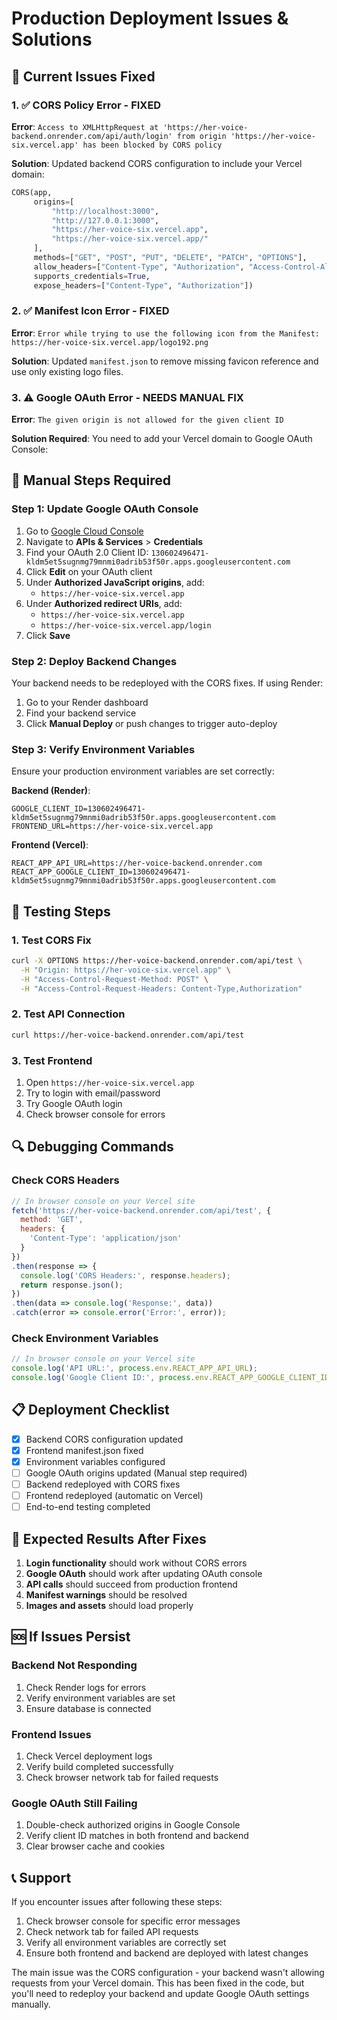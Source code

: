 # Production Deployment Issues & Solutions

## 🚨 Current Issues Fixed

### 1. ✅ CORS Policy Error - FIXED
**Error**: `Access to XMLHttpRequest at 'https://her-voice-backend.onrender.com/api/auth/login' from origin 'https://her-voice-six.vercel.app' has been blocked by CORS policy`

**Solution**: Updated backend CORS configuration to include your Vercel domain:
```python
CORS(app, 
     origins=[
         "http://localhost:3000", 
         "http://127.0.0.1:3000",
         "https://her-voice-six.vercel.app",
         "https://her-voice-six.vercel.app/"
     ],
     methods=["GET", "POST", "PUT", "DELETE", "PATCH", "OPTIONS"],
     allow_headers=["Content-Type", "Authorization", "Access-Control-Allow-Credentials"],
     supports_credentials=True,
     expose_headers=["Content-Type", "Authorization"])
```

### 2. ✅ Manifest Icon Error - FIXED
**Error**: `Error while trying to use the following icon from the Manifest: https://her-voice-six.vercel.app/logo192.png`

**Solution**: Updated `manifest.json` to remove missing favicon reference and use only existing logo files.

### 3. ⚠️ Google OAuth Error - NEEDS MANUAL FIX
**Error**: `The given origin is not allowed for the given client ID`

**Solution Required**: You need to add your Vercel domain to Google OAuth Console:

## 🔧 Manual Steps Required

### Step 1: Update Google OAuth Console
1. Go to [Google Cloud Console](https://console.cloud.google.com/)
2. Navigate to **APIs & Services** > **Credentials**
3. Find your OAuth 2.0 Client ID: `130602496471-kldm5et5sugnmg79mnmi0adrib53f50r.apps.googleusercontent.com`
4. Click **Edit** on your OAuth client
5. Under **Authorized JavaScript origins**, add:
   - `https://her-voice-six.vercel.app`
6. Under **Authorized redirect URIs**, add:
   - `https://her-voice-six.vercel.app`
   - `https://her-voice-six.vercel.app/login`
7. Click **Save**

### Step 2: Deploy Backend Changes
Your backend needs to be redeployed with the CORS fixes. If using Render:
1. Go to your Render dashboard
2. Find your backend service
3. Click **Manual Deploy** or push changes to trigger auto-deploy

### Step 3: Verify Environment Variables
Ensure your production environment variables are set correctly:

**Backend (Render)**:
```
GOOGLE_CLIENT_ID=130602496471-kldm5et5sugnmg79mnmi0adrib53f50r.apps.googleusercontent.com
FRONTEND_URL=https://her-voice-six.vercel.app
```

**Frontend (Vercel)**:
```
REACT_APP_API_URL=https://her-voice-backend.onrender.com
REACT_APP_GOOGLE_CLIENT_ID=130602496471-kldm5et5sugnmg79mnmi0adrib53f50r.apps.googleusercontent.com
```

## 🧪 Testing Steps

### 1. Test CORS Fix
```bash
curl -X OPTIONS https://her-voice-backend.onrender.com/api/test \
  -H "Origin: https://her-voice-six.vercel.app" \
  -H "Access-Control-Request-Method: POST" \
  -H "Access-Control-Request-Headers: Content-Type,Authorization"
```

### 2. Test API Connection
```bash
curl https://her-voice-backend.onrender.com/api/test
```

### 3. Test Frontend
1. Open `https://her-voice-six.vercel.app`
2. Try to login with email/password
3. Try Google OAuth login
4. Check browser console for errors

## 🔍 Debugging Commands

### Check CORS Headers
```javascript
// In browser console on your Vercel site
fetch('https://her-voice-backend.onrender.com/api/test', {
  method: 'GET',
  headers: {
    'Content-Type': 'application/json'
  }
})
.then(response => {
  console.log('CORS Headers:', response.headers);
  return response.json();
})
.then(data => console.log('Response:', data))
.catch(error => console.error('Error:', error));
```

### Check Environment Variables
```javascript
// In browser console on your Vercel site
console.log('API URL:', process.env.REACT_APP_API_URL);
console.log('Google Client ID:', process.env.REACT_APP_GOOGLE_CLIENT_ID);
```

## 📋 Deployment Checklist

- [x] Backend CORS configuration updated
- [x] Frontend manifest.json fixed
- [x] Environment variables configured
- [ ] Google OAuth origins updated (Manual step required)
- [ ] Backend redeployed with CORS fixes
- [ ] Frontend redeployed (automatic on Vercel)
- [ ] End-to-end testing completed

## 🚀 Expected Results After Fixes

1. **Login functionality** should work without CORS errors
2. **Google OAuth** should work after updating OAuth console
3. **API calls** should succeed from production frontend
4. **Manifest warnings** should be resolved
5. **Images and assets** should load properly

## 🆘 If Issues Persist

### Backend Not Responding
1. Check Render logs for errors
2. Verify environment variables are set
3. Ensure database is connected

### Frontend Issues
1. Check Vercel deployment logs
2. Verify build completed successfully
3. Check browser network tab for failed requests

### Google OAuth Still Failing
1. Double-check authorized origins in Google Console
2. Verify client ID matches in both frontend and backend
3. Clear browser cache and cookies

## 📞 Support

If you encounter issues after following these steps:
1. Check browser console for specific error messages
2. Check network tab for failed API requests
3. Verify all environment variables are correctly set
4. Ensure both frontend and backend are deployed with latest changes

The main issue was the CORS configuration - your backend wasn't allowing requests from your Vercel domain. This has been fixed in the code, but you'll need to redeploy your backend and update Google OAuth settings manually.